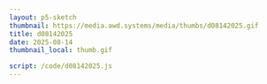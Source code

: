 ```yaml
---
layout: p5-sketch
thumbnail: https://media.awd.systems/media/thumbs/d08142025.gif
title: d08142025
date: 2025-08-14
thumbnail_local: thumb.gif

script: /code/d08142025.js
---
```

